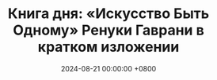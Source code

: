 ---
title: "Книга дня: «Искусство Быть Одному» Ренуки Гаврани в кратком изложении"
description: >-
  🌿 «Искусство Быть Одному» — вдохновляющее руководство о том, как научиться ценить одиночество и обрести внутренний покой. Как найти себя в одиночестве? Книга Ренуки Гаврани "Искусство Быть Одному" учит ценить уединение для роста и счастья. Откройте путь к самопознанию!
date: 2024-08-21 00:00:00 +0800
categories: [Мышление, Конспекты-книг]
tags:
  [
    искусство-быть-одному,
    ренука-гаврани,
    уединение,
    самопознание,
    личностный-рост,
    интроверсия,
    независимость,
    эмоциональный-интеллект,
    осознанность,
    самолюбие,
    счастье,
    личное-пространство,
    удовлетворенность,
    саморефлексия,
    самосознание,
    эмоциональное-здоровье,
    покой,
    интроспекция,
    мотивация,
    психическое-здоровье,
    самосовершенствование,
    вдохновение
  ]
image: 
alt: Книга Искусство Быть Одному Ренуки Гаврани
fallback:
  - 
  - 
---
